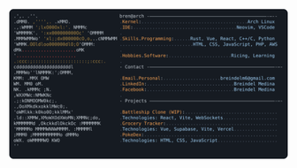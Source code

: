 <a href="https://github.com/kindadailybren/kindadailybren">
  <picture>
    <source media="(prefers-color-scheme: dark)" srcset="https://github.com/kindadailybren/kindadailybren/blob/main/dark_mode.svg">
    <img alt="bren's GitHub Profile README" src="https://github.com/kindadailybren/kindadailybren/blob/main/dark_mode.svg">
  </picture>
</a>
